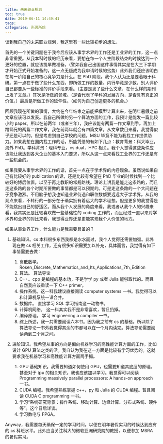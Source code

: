 ```yaml
---
title: 未来职业规划
toc: true
date: 2019-06-11 14:49:41
tags:
categories: 所思所想
---
```


谈到我自己的未来职业规划，我这里有一些比较初步的想法。

首先的一个关键问题在于我今后应该从事学术界的工作还是工业界的工作，这一点非常重要。从我本科时候的经历来看，要想在每一个人生阶段结束的时候达到一个更好的位置，就应该提早做准备。（譬如我自己出国这件事情其实是在大三下学期才开始正式开始准备的，这一点无疑成为我申请时候的劣势）此外我们还应该明白在每一阶段自己的核心竞争力是什么。在 PhD 阶段，我个人认为还是要着眼于科研。第一点在于做了些什么东西，即所做工作的数量。内行毕竟是少数，别人评价自己都要从一些标准的评价手段来看。（主要是发了些什么文章，在什么样的期刊上发了文章。）其次是所做的领域。（是否代表了学科的发展方向，是否具有真正的价值。）最后是所做工作的延伸性。（如何为自己创造更多的机会。）

回顾我现在所做的事情，大约在今年结束之前能把模型计算出来，在明年暑假之前文章应该可以发表。我自己所做的另一个算法方面的工作，我预计是能发一篇比较小的 paper。所以在前两年（或者三年），我应该能有两篇一作文章到手。再加上蹭师兄的两篇二作文章，我在前两年就会有四篇文章。从文章数目来看，我觉得似乎还是可以的。但是考虑到自己学校的问题，MSU 毕竟不能为我找工作提供助力。如果我想在国内找工作的话，所能凭借的有如下几点：教育背景：科大毕业，海外 PhD。学科背景：理科专业，cs dual，HPC 相关。我个人觉得这些条件应该能让我达到各大企业的基本入门要求，所以从这一点来看找工业界的工作还是有一些机会的。

如果我要从事学术界的工作的话，首先一点在于学术界的内卷现象。虽然说如果自己有比较好的 publication 的话，还是比较有希望在 PhD 毕业的时候找到一个比较好的博后位置，以至于再走教职的常规路线。理论上讲我是能走这条路的，而且走这条路的各个时期所要做的事情都是可以预期的。可是走这条路的一个大问题在于竞争激烈。不用脑子想我也知道业界待遇和职位数额要远远大于学术界。从我的观点来看，不转行的一部分在于确实拥有着远大的学术理想。但是更多的我觉得是不能跳出自己的舒适区。而从我个人发展的角度来看，我或者从我个人的兴趣来看，我其实还是比较喜欢做一些基础性的 coding 工作的，而且经过一直以来对学术界和业界的对比来看，我觉得业界还是更能实现我个人价值的地方。

如果从事业界工作，什么能力是我需要具备的？

1. 基础知识。cs 本科很多东西我都是水水而过，我个人觉得还需要加强。此外现在做 cs 相关工作，还有很多知识需要加以补充，具体而言，我觉得有如下事情需要去做：

   1. 离散数学。Rosen_Discrete_Mathematics_and_Its_Applications_7th_Edition
   2. 算法。 算法导论
   3. C++。cpp 是编程的基本功，不是学学 py 或者 Julia 能够取代的。而且自然我应该重读一下 C++ primer。
   4. 操作系统。这一科我建议直接阅读 computer systems 一书。我觉得可以和计算机系统一课合并。
   5. 数据库。 直接学习 SQL 学习指南这一动物书。
   6. 计算机网络。 这一科其实我不是非常喜欢，暂且扔掉。
   7. 编译原理。 学习 engineering a compiler 一书。
   8. 综上所述，我一共需要阅读六本书。因为我之前有 cs 的基础，所以除了算法导论一书外我觉得其余的书都可以在一个月内读完。算法导论需要阅读两到三个月之间。

2. 进阶知识。我希望从事的方向是偏向机器学习的高性能计算方面的工作，比如设计 GPU 算法之类的活。我自认为我在这一方面是比较有学习优势的。这就要求我在机器学习和高性能计算方面两手抓。
   1. GPU 基础知识。我需要知道如何使用 GPU，也需要知道其底层的原理。甚至对于 tpu 的相关知识，我也应该加以学习。我觉得可以阅读 Programming massively parallel processors: A hands-on approach 一书。
   2. CUDA 编程。我希望熟练掌握 c++，py 和 Julia 的 CUDA 编程。暂且阅读 CUDA C programming 一书。
   3. 学习“系统研究背景：操作系统、移动计算、边缘计算、分布式系统、硬件等”。这个日后详谈。
   4. 学习数电与 FPGA。

Anyway，我需要每天确保一定的学习时间，以便在明年暑假实习的时候达到应有的 cs 科班水平。此外应当关注科大的微软亚洲研究院的教授，以便参加 MSRA 的暑假实习。
